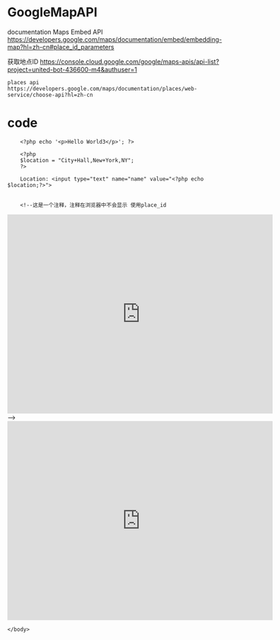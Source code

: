 # GoogleMapAPI
documentation 
Maps Embed API
    	https://developers.google.com/maps/documentation/embed/embedding-map?hl=zh-cn#place_id_parameters 

获取地点ID 
	https://console.cloud.google.com/google/maps-apis/api-list?project=united-bot-436600-m4&authuser=1 

	places api
	https://developers.google.com/maps/documentation/places/web-service/choose-api?hl=zh-cn
# code

<!DOCTYPE html>
<html>
    <head>
        <title>PHP Test3</title>
    </head>
    <body>
    	
    	<?php echo '<p>Hello World3</p>'; ?>
    	
    	<?php 
    	$location = "City+Hall,New+York,NY"; 
    	?>

    	Location: <input type="text" name="name" value="<?php echo $location;?>">

       
        <!--这是一个注释，注释在浏览器中不会显示 使用place_id
<iframe width="600" height="450" style="border:0" 正在加载="lazy" allowfullscreen src="https://www.google.com/maps/embed/v1/place?q=place_id:ChIJk4kqj4sz34cRdxAfDbDue2k&key=BALABALABALA"></iframe>
-->
<iframe width="600" height="450" style="border:0" 正在加载="lazy" allowfullscreen src="https://www.google.com/maps/embed/v1/place?q=City+Hall,New+York,NY&key=AIzaSyDbMRIR9ulgYXGG6C7JmCV_FteaFcsuC18"></iframe>

    </body>
</html>
